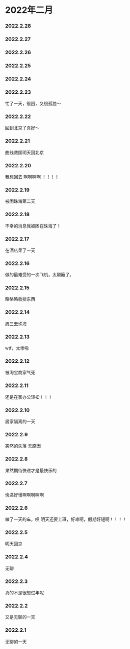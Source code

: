 # 2022年二月


### 2022.2.28 

### 2022.2.27

### 2022.2.26 

### 2022.2.25 

### 2022.2.24 

### 2022.2.23 
忙了一天，很困，又很孤独～
### 2022.2.22 
回到北京了真好～
### 2022.2.21 
曲线救国明天回北京
### 2022.2.20 
我想回去 啊啊啊啊 ！！！！
### 2022.2.19 
被困珠海第二天
### 2022.2.18
不幸的消息我被困在珠海了！
### 2022.2.17  
在酒店呆了一天
### 2022.2.16
做的最难受的一次飞机，太颠簸了。
### 2022.2.15
略略略收拾东西
### 2022.2.14
周三去珠海
### 2022.2.13
wtf，太惨啦
### 2022.2.12
被淘宝商家气死
### 2022.2.11
还是在家办公轻松！！！
### 2022.2.10
居家隔离的一天
### 2022.2.9
突然的失落 无原因
### 2022.2.8
果然期待快递才是最快乐的
### 2022.2.7
快递好慢啊啊啊啊啊
### 2022.2.6
做了一天的车，哎 明天还要上班，好难啊，假期好短啊！！！！
### 2022.2.5
明天回京
### 2022.2.4
无聊
### 2022.2.3
真的不是很想过年呢
### 2022.2.2
又是无聊的一天
### 2022.2.1
无聊的一天
